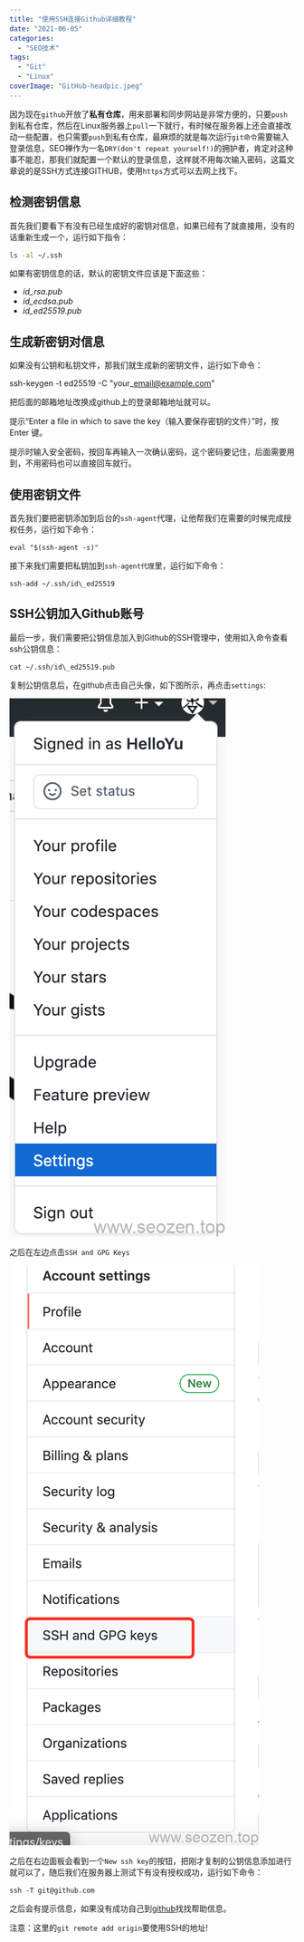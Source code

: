 ```yaml
---
title: "使用SSH连接Github详细教程"
date: "2021-06-05"
categories: 
  - "SEO技术"
tags: 
  - "Git"
  - "Linux"
coverImage: "GitHub-headpic.jpeg"
---
```


因为现在`github`开放了**私有仓库**，用来部署和同步网站是非常方便的，只要`push`到私有仓库，然后在Linux服务器上`pull`一下就行，有时候在服务器上还会直接改动一些配置，也只需要`push`到私有仓库，最麻烦的就是每次运行`git命令`需要输入登录信息，SEO禅作为一名`DRY(don't repeat yourself!)`的拥护者，肯定对这种事不能忍，那我们就配置一个默认的登录信息，这样就不用每次输入密码，这篇文章说的是SSH方式连接GITHUB，使用`https`方式可以去网上找下。

## 检测密钥信息

首先我们要看下有没有已经生成好的密钥对信息，如果已经有了就直接用，没有的话重新生成一个，运行如下指令：
```bash
ls -al ~/.ssh
```
如果有密钥信息的话，默认的密钥文件应该是下面这些：

- _id\_rsa.pub_
- _id\_ecdsa.pub_
- _id\_ed25519.pub_

## 生成新密钥对信息

如果没有公钥和私钥文件，那我们就生成新的密钥文件，运行如下命令：

ssh-keygen -t ed25519 -C "your\_email@example.com"

把后面的邮箱地址改换成github上的登录邮箱地址就可以。

提示“Enter a file in which to save the key（输入要保存密钥的文件）”时，按 Enter 键。

提示时输入安全密码，按回车再输入一次确认密码，这个密码要记住，后面需要用到，不用密码也可以直接回车就行。

## 使用密钥文件

首先我们要把密钥添加到后台的`ssh-agent`代理，让他帮我们在需要的时候完成授权任务，运行如下命令：
```
eval "$(ssh-agent -s)"
```
接下来我们需要把私钥加到`ssh-agent代理`里，运行如下命令：
```
ssh-add ~/.ssh/id\_ed25519
```
## SSH公钥加入Github账号

最后一步，我们需要把公钥信息加入到Github的SSH管理中，使用如入命令查看ssh公钥信息：
```
cat ~/.ssh/id\_ed25519.pub
```
复制公钥信息后，在github点击自己头像，如下图所示，再点击`settings`:

![github-settings-ssh](images/WX20210524-093450@2x.png)

之后在左边点击`SSH and GPG Keys`

![github-ssh-key](images/github-ssh-key.png)

之后在右边面板会看到一个`New ssh key`的按钮，把刚才复制的公钥信息添加进行就可以了，随后我们在服务器上测试下有没有授权成功，运行如下命令：
```
ssh -T git@github.com
```
之后会有提示信息，如果没有成功自己到[github](https://docs.github.com/en/github/authenticating-to-github/connecting-to-github-with-ssh/testing-your-ssh-connection)找找帮助信息。

注意：这里的`git remote add origin`要使用SSH的地址!
